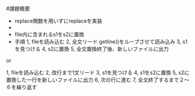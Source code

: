 
#課題概要
- replace関数を用いずにreplaceを実装
- <filename> <s1> <s2>
- file内に含まれるs1をs2に置換
- 手順
1, fileを読み込む
2, 全文リード
getline()をループさせて読み込み
3, s1を見つける
4, s2に置換
5, 全文置換終了後、新しいファイルに出力

or

1, fileを読み込む
2, 改行まで1文リード
3, s1を見つける
4, s1をs2に置換
5, s2に置換した一行を新しいファイルに出力
6, 次の行に進む
7, 全文終了するまで２〜６を繰り返す
